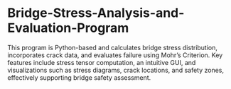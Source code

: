 # Bridge-Stress-Analysis-and-Evaluation-Program
 This program is Python-based and calculates bridge stress distribution, incorporates crack data, and evaluates failure using Mohr’s Criterion. Key features include stress tensor computation, an intuitive GUI, and visualizations such as stress diagrams, crack locations, and safety zones, effectively supporting bridge safety assessment.
